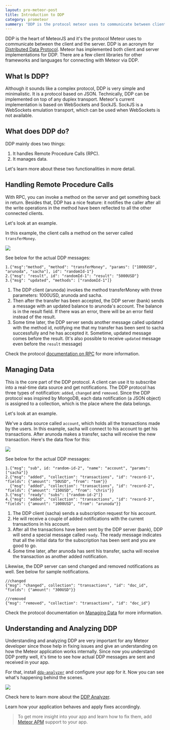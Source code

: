 ```yaml
---
layout: pro-meteor-post
title: Introduction to DDP
category: prometeor
summery: "DDP is the protocol meteor uses to communicate between client and the server. If you know how to understand DDP, it is very easy to debug your app and fix hard to solve issues. This is an introduction to DDP."
---
```


DDP is the heart of MeteorJS and it's the protocol Meteor uses to communicate between the client and the server. DDP is an acronym for [Distributed Data Protocol](https://github.com/meteor/meteor/blob/devel/packages/livedata/DDP.md). Meteor has implemented both client and server implementations for DDP. There are a few client libraries for other frameworks and languages for connecting with Meteor via DDP.

## What Is DDP?

Although it sounds like a complex protocol, DDP is very simple and minimalistic. It is a protocol based on JSON. Technically, DDP can be implemented on top of any duplex transport. Meteor's current implementation is based on WebSockets and SockJS. SockJS is a WebSockets emulation transport, which can be used when WebSockets is not available.

## What does DDP do?

DDP mainly does two things:

1. It handles Remote Procedure Calls (RPC).
2. It manages data.

Let's learn more about these two functionalities in more detail.

## Handling Remote Procedure Calls

With RPC, you can invoke a method on the server and get something back in return. Besides that, DDP has a nice feature: it notifies the caller after all the write operations in the method have been reflected to all the other connected clients.

Let's look at an example.

In this example, the client calls a method on the server called `transferMoney`.

![](https://i.cloudup.com/2fLpc3NA3a.png)

See below for the actual DDP messages:

    1.{"msg":"method", "method": "transferMoney", "params": ["1000USD", "arunoda", "sacha"], id": "randomId-1"}
    2.{"msg": "result", id": "randomId-1": "result": "5000USD"}
    3.{"msg": "updated", "methods": ["randomId-1"]}

1. The DDP client (arunoda) invokes the method transferMoney with three parameters: 1000USD, arunoda and sacha.
2. Then after the transfer has been accepted, the DDP server (bank) sends a message with an updated balance to arunoda's account. The balance is in the result field. If there was an error, there will be an error field instead of the result.
3. Some time later, the DDP server sends another message called updated with the method id, notifying me that my transfer has been sent to sacha successfully and he has accepted it. Sometime, updated message comes before the result. (It's also possible to receive `updated` message even before the `result` message)

Check the protocol [documentation on RPC](https://github.com/meteor/meteor/blob/devel/packages/livedata/DDP.md#remote-procedure-calls) for more information.

## Managing Data

This is the core part of the DDP protocol. A client can use it to subscribe into a real-time data source and get notifications. The DDP protocol has three types of notification: `added`, `changed` and `removed`. Since the DDP protocol was inspired by MongoDB, each data notification (a JSON object) is assigned to a collection, which is the place where the data belongs.

Let's look at an example.

We've a data source called `account`, which holds all the transactions made by the users. In this example, sacha will connect to his account to get his transactions. After arunoda makes a transfer, sacha will receive the new transaction. Here's the data flow for this:

![](https://i.cloudup.com/36TF0RmTLM.png)

See below for the actual DDP messages:

    1.{"msg": "sub", id: "random-id-2", "name": "account", "params": ["sacha"]}
    2.{"msg": "added", "collection": "transactions", "id": "record-1", "fields": {"amount": "50USD", "from": "tom"}}
      {"msg": "added", "collection": "transactions", "id": "record-2", "fields": {"amount": "150USD", "from": "chris"}}
    3.{"msg": "ready": "subs": ["random-id-2"]}
    4.{"msg": "added", "collection": "transactions", "id": "record-3", "fields": {"amount": "1000USD", "from": "arunoda"}}

1. The DDP client (sacha) sends a subscription request for his account.
2. He will receive a couple of added notifications with the current transactions in his account.
3. After all the transactions have been sent by the DDP server (bank), DDP will send a special message called `ready`. The ready message indicates that all the initial data for the subscription has been sent and you are good to go.
4. Some time later, after arunoda has sent his transfer, sacha will receive the transaction as another added notification.

Likewise, the DDP server can send changed and removed notifications as well. See below for sample notifications.

    //changed
    {"msg": "changed", collection": "transactions", "id": "doc_id", "fields": {"amount": "300USD"}}
    
    //removed
    {"msg": "removed", "collection": "transactions", "id": "doc_id"}

Check the protocol documentation on [Managing Data](https://github.com/meteor/meteor/blob/devel/packages/livedata/DDP.md#managing-data) for more information.

## Understanding and Analyzing DDP

Understanding and analyzing DDP are very important for any Meteor developer since those help in fixing issues and give an understanding on how the Meteor application works internally. Since now you understand DDP pretty well, it's time to see how actual DDP messages are sent and received in your app.

For that, install [`ddp-analyzer`](http://meteorhacks.com/discover-meteor-ddp-in-realtime.html) and configure your app for it. Now you can see what's happening behind the scenes.

[![](https://i.cloudup.com/IsUVXUOspa.png)](http://meteorhacks.com/discover-meteor-ddp-in-realtime.html)

Check here to learn more about the [DDP Analyzer](http://meteorhacks.com/discover-meteor-ddp-in-realtime.html).

Learn how your application behaves and apply fixes accordingly. 

> To get more insight into your app and learn how to fix them, add [Meteor APM](https://meteorapm.com/) support to your app.
